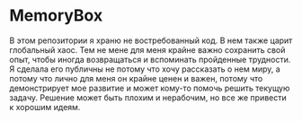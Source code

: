 # MemoryBox

В этом репозитории я храню не востребованный код.
В нем также царит глобальный хаос. 
Тем не мене для меня крайне важно сохранить свой опыт, чтобы иногда возвращаться и вспоминать пройденные трудности.
Я сделала его публичны не потому что хочу рассказать о нем миру, а потому что лично для меня он крайне ценен и важен, потому что демонстрирует мое развитие и может кому-то помочь решить текущую задачу. Решение может быть плохим и нерабочим, но все же привести к хорошим идеям.
